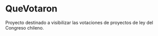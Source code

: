 # QueVotaron
Proyecto destinado a visibilizar las votaciones de proyectos de ley del Congreso chileno.
